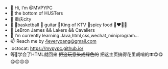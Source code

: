 - 👋 Hi, I’m @MVPYPC
- :school: the bottom of HUSTers
- :triangular_flag_on_post: 重庆city
- :gift_heart: :basketball:basketball :guitar: guitar :microphone:King of KTV :tongue:spicy food 👩‍❤️‍👨:peach:
- :basketball: LeBron James && Lakers && Cavaliers 
- 🌱 I’m currently learning Java,html,css,wechat_miniprogram...
- 📫 Reach me by 4everyoang@gmail.com
- :octocat: https://mvpypc.github.io/
- 等:older_man:学会了HTML就回来 ~~把这玩意染成绿色的~~ 把这主页搞得花里胡哨的:exclamation::exclamation::exclamation::yum::yum::yum::heart_eyes::heart_eyes::heart_eyes:
<!---
MVPYPC/MVPYPC is a ✨ special ✨ repository because its `README.md` (this file) appears on your GitHub profile.
You can click the Preview link to take a look at your changes.
--->
